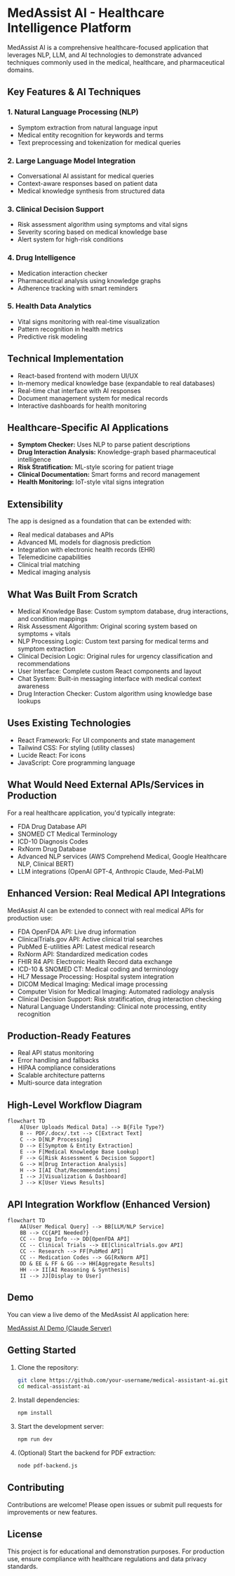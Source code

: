 # MedAssist AI - Healthcare Intelligence Platform

MedAssist AI is a comprehensive healthcare-focused application that leverages NLP, LLM, and AI technologies to demonstrate advanced techniques commonly used in the medical, healthcare, and pharmaceutical domains.

## Key Features & AI Techniques

### 1. Natural Language Processing (NLP)
- Symptom extraction from natural language input
- Medical entity recognition for keywords and terms
- Text preprocessing and tokenization for medical queries

### 2. Large Language Model Integration
- Conversational AI assistant for medical queries
- Context-aware responses based on patient data
- Medical knowledge synthesis from structured data

### 3. Clinical Decision Support
- Risk assessment algorithm using symptoms and vital signs
- Severity scoring based on medical knowledge base
- Alert system for high-risk conditions

### 4. Drug Intelligence
- Medication interaction checker
- Pharmaceutical analysis using knowledge graphs
- Adherence tracking with smart reminders

### 5. Health Data Analytics
- Vital signs monitoring with real-time visualization
- Pattern recognition in health metrics
- Predictive risk modeling

## Technical Implementation
- React-based frontend with modern UI/UX
- In-memory medical knowledge base (expandable to real databases)
- Real-time chat interface with AI responses
- Document management system for medical records
- Interactive dashboards for health monitoring

## Healthcare-Specific AI Applications
- **Symptom Checker:** Uses NLP to parse patient descriptions
- **Drug Interaction Analysis:** Knowledge-graph based pharmaceutical intelligence
- **Risk Stratification:** ML-style scoring for patient triage
- **Clinical Documentation:** Smart forms and record management
- **Health Monitoring:** IoT-style vital signs integration

## Extensibility
The app is designed as a foundation that can be extended with:
- Real medical databases and APIs
- Advanced ML models for diagnosis prediction
- Integration with electronic health records (EHR)
- Telemedicine capabilities
- Clinical trial matching
- Medical imaging analysis

## What Was Built From Scratch
- Medical Knowledge Base: Custom symptom database, drug interactions, and condition mappings
- Risk Assessment Algorithm: Original scoring system based on symptoms + vitals
- NLP Processing Logic: Custom text parsing for medical terms and symptom extraction
- Clinical Decision Logic: Original rules for urgency classification and recommendations
- User Interface: Complete custom React components and layout
- Chat System: Built-in messaging interface with medical context awareness
- Drug Interaction Checker: Custom algorithm using knowledge base lookups

## Uses Existing Technologies
- React Framework: For UI components and state management
- Tailwind CSS: For styling (utility classes)
- Lucide React: For icons
- JavaScript: Core programming language

## What Would Need External APIs/Services in Production
For a real healthcare application, you'd typically integrate:
- FDA Drug Database API
- SNOMED CT Medical Terminology
- ICD-10 Diagnosis Codes
- RxNorm Drug Database
- Advanced NLP services (AWS Comprehend Medical, Google Healthcare NLP, Clinical BERT)
- LLM integrations (OpenAI GPT-4, Anthropic Claude, Med-PaLM)

## Enhanced Version: Real Medical API Integrations
MedAssist AI can be extended to connect with real medical APIs for production use:
- FDA OpenFDA API: Live drug information
- ClinicalTrials.gov API: Active clinical trial searches
- PubMed E-utilities API: Latest medical research
- RxNorm API: Standardized medication codes
- FHIR R4 API: Electronic Health Record data exchange
- ICD-10 & SNOMED CT: Medical coding and terminology
- HL7 Message Processing: Hospital system integration
- DICOM Medical Imaging: Medical image processing
- Computer Vision for Medical Imaging: Automated radiology analysis
- Clinical Decision Support: Risk stratification, drug interaction checking
- Natural Language Understanding: Clinical note processing, entity recognition

## Production-Ready Features
- Real API status monitoring
- Error handling and fallbacks
- HIPAA compliance considerations
- Scalable architecture patterns
- Multi-source data integration

## High-Level Workflow Diagram

```mermaid
flowchart TD
    A[User Uploads Medical Data] --> B{File Type?}
    B -- PDF/.docx/.txt --> C[Extract Text]
    C --> D[NLP Processing]
    D --> E[Symptom & Entity Extraction]
    E --> F[Medical Knowledge Base Lookup]
    F --> G[Risk Assessment & Decision Support]
    G --> H[Drug Interaction Analysis]
    H --> I[AI Chat/Recommendations]
    I --> J[Visualization & Dashboard]
    J --> K[User Views Results]
```

## API Integration Workflow (Enhanced Version)

```mermaid
flowchart TD
    AA[User Medical Query] --> BB[LLM/NLP Service]
    BB --> CC{API Needed?}
    CC -- Drug Info --> DD[OpenFDA API]
    CC -- Clinical Trials --> EE[ClinicalTrials.gov API]
    CC -- Research --> FF[PubMed API]
    CC -- Medication Codes --> GG[RxNorm API]
    DD & EE & FF & GG --> HH[Aggregate Results]
    HH --> II[AI Reasoning & Synthesis]
    II --> JJ[Display to User]
```

## Demo

You can view a live demo of the MedAssist AI application here:

[MedAssist AI Demo (Claude Server)](https://claude.ai/public/artifacts/0d3fe799-2f58-4ea3-a461-9a9f4ee2e9d7)

## Getting Started
1. Clone the repository:
   ```bash
   git clone https://github.com/your-username/medical-assistant-ai.git
   cd medical-assistant-ai
   ```
2. Install dependencies:
   ```bash
   npm install
   ```
3. Start the development server:
   ```bash
   npm run dev
   ```
4. (Optional) Start the backend for PDF extraction:
   ```bash
   node pdf-backend.js
   ```

## Contributing
Contributions are welcome! Please open issues or submit pull requests for improvements or new features.

## License
This project is for educational and demonstration purposes. For production use, ensure compliance with healthcare regulations and data privacy standards.

